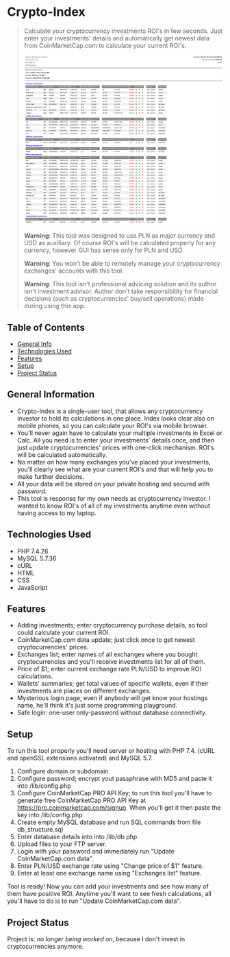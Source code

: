 # Crypto-Index
> Calculate your cryptocurrency investments ROI's in few seconds. Just enter your investments' details and automatically get newest data from CoinMarketCap.com to calculate your current ROI's.
>
> <img src="app.png" alt="Crypto-Index app view" />
>
> **Warning**: This tool was designed to use PLN as major currency and USD as auxiliary. Of course ROI's will be calculated properly for any currency, however GUI has sense only for PLN and USD.
>
> **Warning**: You won't be able to remotely manage your cryptocurrency exchanges' accounts with this tool.
>
> **Warning**: This tool isn't professional advicing solution and its author isn't investment advisor. Author don't take responsibility for financial decisions (such as cryptocurrencies' buy/sell operations) made during using this app.


## Table of Contents
* [General Info](#general-information)
* [Technologies Used](#technologies-used)
* [Features](#features)
* [Setup](#setup)
* [Project Status](#project-status)


## General Information
- Crypto-Index is a single-user tool, that allows any cryptocurrency investor to hold its calculations in one place. Index looks clear also on mobile phones, so you can calculate your ROI's via mobile browser.
- You'll never again have to calculate your multiple investments in Excel or Calc. All you need is to enter your investments' details once, and then just update cryptocurrencies' prices with one-click mechanism. ROI's will be calculated automatically.
- No matter on how many exchanges you've placed your investments, you'll clearly see what are your current ROI's and that will help you to make further decisions.
- All your data will be stored on your private hosting and secured with password.
- This tool is response for my own needs as cryptocurrency investor. I wanted to know ROI's of all of my investments anytime even without having access to my laptop.


## Technologies Used
- PHP 7.4.26
- MySQL 5.7.36
- cURL
- HTML
- CSS
- JavaScript


## Features
- Adding investments; enter cryptocurrency purchase details, so tool could calculate your current ROI.
- CoinMarketCap.com data update; just click once to get newest cryptocurrencies' prices.
- Exchanges list; enter names of all exchanges where you bought cryptocurrencies and you'll receive investments list for all of them.
- Price of $1; enter current exchange rate PLN/USD to improve ROI calculations.
- Wallets' summaries; get total values of specific wallets, even if their investments are places on different exchanges.
- Mysterious login page; even if anybody will get know your hostings name, he'll think it's just some programming playground.
- Safe login: one-user only-password without database connectivity.


## Setup
To run this tool properly you'll need server or hosting with PHP 7.4. (cURL and openSSL extensions activated) and MySQL 5.7.

1. Configure domain or subdomain.
2. Configure password; encrypt yout passphrase with MD5 and paste it into /lib/config.php
3. Configure CoinMarketCap PRO API Key; to run this tool you'll have to generate free CoinMarketCap PRO API Key at https://pro.coinmarketcap.com/signup. When you'll get it then paste the key into /lib/config.php
4. Create empty MySQL database and run SQL commands from file db_structure.sql
5. Enter database details into into /lib/db.php
6. Upload files to your FTP server.
7. Login with your password and immediately run "Update CoinMarketCap.com data".
8. Enter PLN/USD exchange rate using "Change price of $1" feature.
9. Enter at least one exchange name using "Exchanges list" feature.

Tool is ready! Now you can add your investments and see how many of them have positive ROI. Anytime you'll want to see fresh calculations, all you'll have to do is to run "Update CoinMarketCap.com data".


## Project Status
Project is: _no longer being worked on_, because I don't invest in cryptocurrencies anymore.
